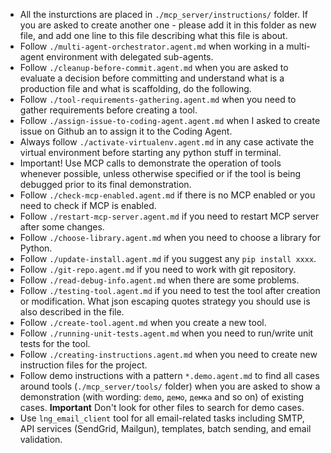- All the insturctions are placed in `./mcp_server/instructions/` folder. If you are asked to create another one - please add it in this folder as new file, and add one line to this file describing what this file is about.
- Follow `./multi-agent-orchestrator.agent.md` when working in a multi-agent environment with delegated sub-agents.
- Follow `./cleanup-before-commit.agent.md` when you are asked to evaluate a decision before committing and understand what is a production file and what is scaffolding, do the following.
- Follow `./tool-requirements-gathering.agent.md` when you need to gather requirements before creating a tool.
- Follow `./assign-issue-to-coding-agent.agent.md` when I asked to create issue on Github an to assign it to the Coding Agent.
- Always follow `./activate-virtualenv.agent.md` in any case activate the virtual environment before starting any python stuff in terminal.
- Important! Use MCP calls to demonstrate the operation of tools whenever possible, unless otherwise specified or if the tool is being debugged prior to its final demonstration.
- Follow `./check-mcp-enabled.agent.md` if there is no MCP enabled or you need to check if MCP is enabled.
- Follow `./restart-mcp-server.agent.md` if you need to restart MCP server after some changes.
- Follow `./choose-library.agent.md` when you need to choose a library for Python.
- Follow `./update-install.agent.md` if you suggest any `pip install xxxx`.
- Follow `./git-repo.agent.md` if you need to work with git repository.
- Follow `./read-debug-info.agent.md` when there are some problems.
- Follow `./testing-tool.agent.md` if you need to test the tool after creation or modification. What json escaping quotes strategy you should use is also described in the file.
- Follow `./create-tool.agent.md` when you create a new tool.
- Follow `./running-unit-tests.agent.md` when you need to run/write unit tests for the tool.
- Follow `./creating-instructions.agent.md` when you need to create new instruction files for the project.
- Follow demo instructions with a pattern `*.demo.agent.md` to find all cases around tools (`./mcp_server/tools/` folder) when you are asked to show a demonstration (with wording: `demo`, `демо`, `демка` and so on) of existing cases. **Important** Don't look for other files to search for demo cases.
- Use `lng_email_client` tool for all email-related tasks including SMTP, API services (SendGrid, Mailgun), templates, batch sending, and email validation.